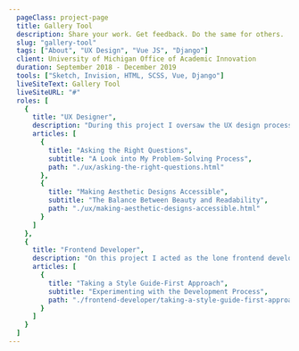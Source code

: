 ```yaml
---
  pageClass: project-page
  title: Gallery Tool
  description: Share your work. Get feedback. Do the same for others.
  slug: "gallery-tool"
  tags: ["About", "UX Design", "Vue JS", "Django"]
  client: University of Michigan Office of Academic Innovation
  duration: September 2018 - December 2019
  tools: ["Sketch, Invision, HTML, SCSS, Vue, Django"]
  liveSiteText: Gallery Tool
  liveSiteURL: "#"
  roles: [
    {
      title: "UX Designer",
      description: "During this project I oversaw the UX design process while giving a UX intern the opportunity to come up with the style guide and preliminary mockups herself. I participated in stakeholder meetings in the requirements-gathering stage, provided feedback on the mock-ups in regard to accessibility, and assisted with incorporating usability test feedback.",
      articles: [
        {
          title: "Asking the Right Questions",
          subtitle: "A Look into My Problem-Solving Process",
          path: "./ux/asking-the-right-questions.html"
        },
        {
          title: "Making Aesthetic Designs Accessible",
          subtitle: "The Balance Between Beauty and Readability",
          path: "./ux/making-aesthetic-designs-accessible.html"
        }
      ]
    },
    {
      title: "Frontend Developer",
      description: "On this project I acted as the lone frontend developer. I took the final designs that my UX intern prepared and brought them to life with HTML, CSS, Vue.js, and Django templates.",
      articles: [
        {
          title: "Taking a Style Guide-First Approach",
          subtitle: "Experimenting with the Development Process",
          path: "./frontend-developer/taking-a-style-guide-first-approach.html"
        }
      ]
    }
  ]
---
```


<ProjectPage :project="$page.frontmatter" />
